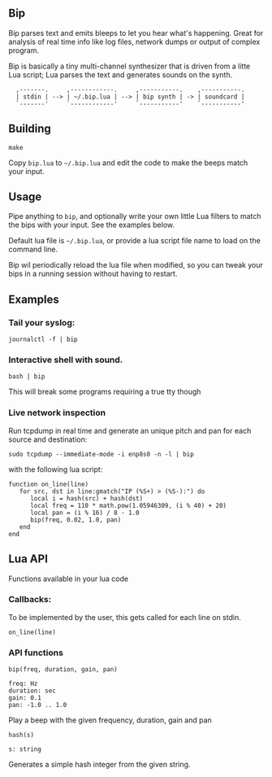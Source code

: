 
## Bip

Bip parses text and emits bleeps to let you hear what's happening. Great for analysis of
real time info like log files, network dumps or output of complex program.

Bip is basically a tiny multi-channel synthesizer that is driven from a
litte Lua script; Lua parses the text and generates sounds on the synth.

```
  ,-------.     ,------------.     ,-----------.    ,-----------.
  | stdin | --> | ~/.bip.lua | --> | bip synth | -> | soundcard |
  `-------'     `------------'     `-----------'    `-----------'
```


## Building

```
make
```

Copy `bip.lua` to `~/.bip.lua` and edit the code to make the beeps match your input.


## Usage

Pipe anything to `bip`, and optionally write your own little Lua filters to match
the bips with your input. See the examples below.

Default lua file is `~/.bip.lua`, or provide a lua script file name to load on
the command line.

Bip wil periodically reload the lua file when modified, so you can tweak your bips in
a running session without having to restart.


## Examples

### Tail your syslog:

```
journalctl -f | bip
```

### Interactive shell with sound. 

```
bash | bip
```

This will break some programs requiring a true tty though


### Live network inspection

Run tcpdump in real time and generate an unique pitch and pan for each source
and destination:

```
sudo tcpdump --immediate-mode -i enp8s0 -n -l | bip
```

with the following lua script:

```
function on_line(line)
   for src, dst in line:gmatch("IP (%S+) > (%S-):") do
      local i = hash(src) + hash(dst)
      local freq = 110 * math.pow(1.05946309, (i % 40) + 20)
      local pan = (i % 16) / 8 - 1.0
      bip(freq, 0.02, 1.0, pan)
   end
end
```

## Lua API

Functions available in your lua code

### Callbacks:

To be implemented by the user, this gets called for each line on stdin.

```on_line(line)```


### API functions


```
bip(freq, duration, gain, pan)

freq: Hz
duration: sec
gain: 0.1
pan: -1.0 .. 1.0
```

Play a beep with the given frequency, duration, gain and pan


```
hash(s)

s: string
```

Generates a simple hash integer from the given string.

